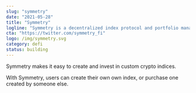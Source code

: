 ```yaml
---
slug: "symmetry"
date: "2021-05-28"
title: "Symmetry"
logline: "Symmetry is a decentralized index protocol and portfolio management platform."
cta: "https://twitter.com/symmetry_fi"
logo: /img/symmetry.svg
category: defi
status: building
---
```


Symmetry makes it easy to create and invest in custom crypto indices.

With Symmetry, users can create their own own index, or purchase one created by someone else.
